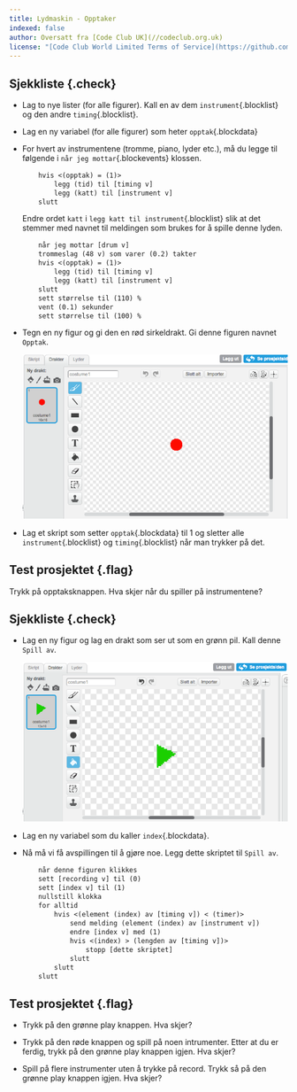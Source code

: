 ```yaml
---
title: Lydmaskin - Opptaker
indexed: false
author: Oversatt fra [Code Club UK](//codeclub.org.uk)
license: "[Code Club World Limited Terms of Service](https://github.com/CodeClub/scratch-curriculum/blob/master/LICENSE.md)"
---
```


## Sjekkliste {.check}

+ Lag to nye lister (for alle figurer). Kall en av dem
  `instrument`{.blocklist} og den andre `timing`{.blocklist}.

+ Lag en ny variabel (for alle figurer) som heter `opptak`{.blockdata}

+ For hvert av instrumentene (tromme, piano, lyder etc.), må du legge
  til følgende i `når jeg mottar`{.blockevents} klossen.

    ```blocks
        hvis <(opptak) = (1)>
            legg (tid) til [timing v]
            legg (katt) til [instrument v]
        slutt
    ```

    Endre ordet `katt` i `legg katt til instrument`{.blocklist} slik
    at det stemmer med navnet til meldingen som brukes for å spille
    denne lyden.

    ```blocks
        når jeg mottar [drum v]
        trommeslag (48 v) som varer (0.2) takter
        hvis <(opptak) = (1)>
            legg (tid) til [timing v]
            legg (katt) til [instrument v]
        slutt
        sett størrelse til (110) %
        vent (0.1) sekunder
        sett størrelse til (100) %
    ```

+ Tegn en ny figur og gi den en rød sirkeldrakt. Gi denne figuren
  navnet `Opptak`.

    ![](record-costume.png)

+ Lag et skript som setter `opptak`{.blockdata} til 1 og sletter alle
  `instrument`{.blocklist} og `timing`{.blocklist} når man trykker på
  det.

## Test prosjektet {.flag}

Trykk på opptaksknappen. Hva skjer når du spiller på instrumentene?

## Sjekkliste {.check}

+ Lag en ny figur og lag en drakt som ser ut som en grønn pil.  Kall
  denne `Spill av`.

    ![](play-costume.png)

+ Lag en ny variabel som du kaller `index`{.blockdata}.

+ Nå må vi få avspillingen til å gjøre noe. Legg dette skriptet til
  `Spill av`.

    ```blocks
        når denne figuren klikkes
        sett [recording v] til (0)
        sett [index v] til (1)
        nullstill klokka
        for alltid
            hvis <(element (index) av [timing v]) < (timer)>
                send melding (element (index) av [instrument v])
                endre [index v] med (1)
                hvis <(index) > (lengden av [timing v])>
                    stopp [dette skriptet]
                slutt
            slutt
        slutt
    ```

## Test prosjektet {.flag}

+ Trykk på den grønne play knappen. Hva skjer?

+ Trykk på den røde knappen og spill på noen intrumenter. Etter at du
  er ferdig, trykk på den grønne play knappen igjen. Hva skjer?

+ Spill på flere instrumenter uten å trykke på record. Trykk så på den
  grønne play knappen igjen. Hva skjer?
